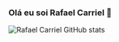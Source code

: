 ### Olá eu soi Rafael Carriel 👋

![Rafael Carriel GitHub stats](https://github-readme-stats.vercel.app/api?username=Rafael-Carriel&show_icons=true&theme=tokyonight)


